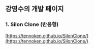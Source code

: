 ## 강영수의 개발 페이지

### 1. Silon Clone (반응형)
[https://tennoken.github.io/SilonClone/](https://tennoken.github.io/SilonClone/)

